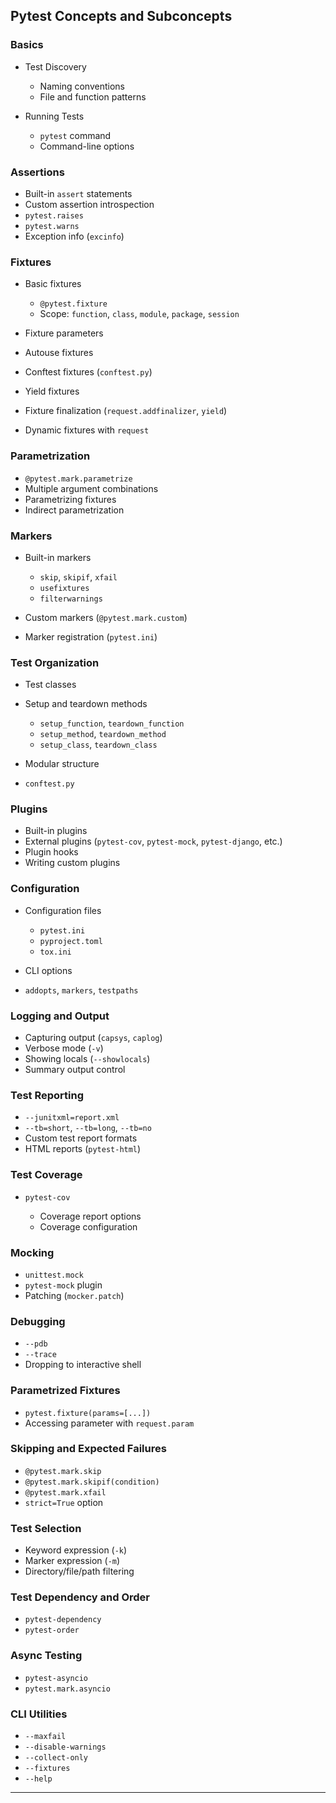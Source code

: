 ## Pytest Concepts and Subconcepts

### Basics

* Test Discovery

  * Naming conventions
  * File and function patterns
* Running Tests

  * `pytest` command
  * Command-line options

### Assertions

* Built-in `assert` statements
* Custom assertion introspection
* `pytest.raises`
* `pytest.warns`
* Exception info (`excinfo`)

### Fixtures

* Basic fixtures

  * `@pytest.fixture`
  * Scope: `function`, `class`, `module`, `package`, `session`
* Fixture parameters
* Autouse fixtures
* Conftest fixtures (`conftest.py`)
* Yield fixtures
* Fixture finalization (`request.addfinalizer`, `yield`)
* Dynamic fixtures with `request`

### Parametrization

* `@pytest.mark.parametrize`
* Multiple argument combinations
* Parametrizing fixtures
* Indirect parametrization

### Markers

* Built-in markers

  * `skip`, `skipif`, `xfail`
  * `usefixtures`
  * `filterwarnings`
* Custom markers (`@pytest.mark.custom`)
* Marker registration (`pytest.ini`)

### Test Organization

* Test classes
* Setup and teardown methods

  * `setup_function`, `teardown_function`
  * `setup_method`, `teardown_method`
  * `setup_class`, `teardown_class`
* Modular structure
* `conftest.py`

### Plugins

* Built-in plugins
* External plugins (`pytest-cov`, `pytest-mock`, `pytest-django`, etc.)
* Plugin hooks
* Writing custom plugins

### Configuration

* Configuration files

  * `pytest.ini`
  * `pyproject.toml`
  * `tox.ini`
* CLI options
* `addopts`, `markers`, `testpaths`

### Logging and Output

* Capturing output (`capsys`, `caplog`)
* Verbose mode (`-v`)
* Showing locals (`--showlocals`)
* Summary output control

### Test Reporting

* `--junitxml=report.xml`
* `--tb=short`, `--tb=long`, `--tb=no`
* Custom test report formats
* HTML reports (`pytest-html`)

### Test Coverage

* `pytest-cov`

  * Coverage report options
  * Coverage configuration

### Mocking

* `unittest.mock`
* `pytest-mock` plugin
* Patching (`mocker.patch`)

### Debugging

* `--pdb`
* `--trace`
* Dropping to interactive shell

### Parametrized Fixtures

* `pytest.fixture(params=[...])`
* Accessing parameter with `request.param`

### Skipping and Expected Failures

* `@pytest.mark.skip`
* `@pytest.mark.skipif(condition)`
* `@pytest.mark.xfail`
* `strict=True` option

### Test Selection

* Keyword expression (`-k`)
* Marker expression (`-m`)
* Directory/file/path filtering

### Test Dependency and Order

* `pytest-dependency`
* `pytest-order`

### Async Testing

* `pytest-asyncio`
* `pytest.mark.asyncio`

### CLI Utilities

* `--maxfail`
* `--disable-warnings`
* `--collect-only`
* `--fixtures`
* `--help`

---
